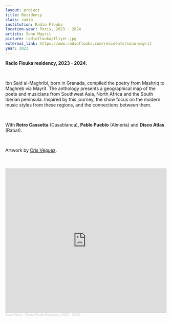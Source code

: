 ```yaml
---
layout: project 
title: Residency
class: radio
institution: Radio Flouka
location-year: Paris, 2023 - 2024
artists: Sono Mayrit
picture: radioflouka/fliyer.jpg
external_link: https://www.radioflouka.com/residents/sono-mayrit
year: 2023
---
```



**Radio Flouka residency, 2023 - 2024.** 

<br>

Ibn Said al-Maghribi, born in Granada, compiled the poetry from Mashriq to Maghreb via Mayrit. The anthology presents a geographical map of the poets and musicians from Southwest Asia, North Africa and the South Iberian peninsula. Inspired by this journey, the show focus on the modern music styles from these regions, and the connections between them.

<br>

With **Retro Cassetta** (Casablanca), **Pablo Pueblo** (Almería) and **Disco Atlas** (Rabat).

<br>

Artwork by [Cris Véguez](https://crisveguez.com/).

<br>
<br>

<iframe width="100%" height="450" scrolling="no" frameborder="no" allow="autoplay" src="https://w.soundcloud.com/player/?url=https%3A//api.soundcloud.com/playlists/1824117864&color=%23585858&auto_play=false&hide_related=false&show_comments=true&show_user=true&show_reposts=false&show_teaser=true"></iframe><div style="font-size: 10px; color: #cccccc;line-break: anywhere;word-break: normal;overflow: hidden;white-space: nowrap;text-overflow: ellipsis; font-family: Interstate,Lucida Grande,Lucida Sans Unicode,Lucida Sans,Garuda,Verdana,Tahoma,sans-serif;font-weight: 100;"><a href="https://soundcloud.com/sonomayrit" title="Sono Mayrit" target="_blank" style="color: #cccccc; text-decoration: none;">Sono Mayrit</a> · <a href="https://soundcloud.com/sonomayrit/sets/radio-flouka-residency-2023" title="Radio Flouka Residency (2023 - 2024)" target="_blank" style="color: #cccccc; text-decoration: none;">Radio Flouka Residency (2023 - 2024)</a></div>
